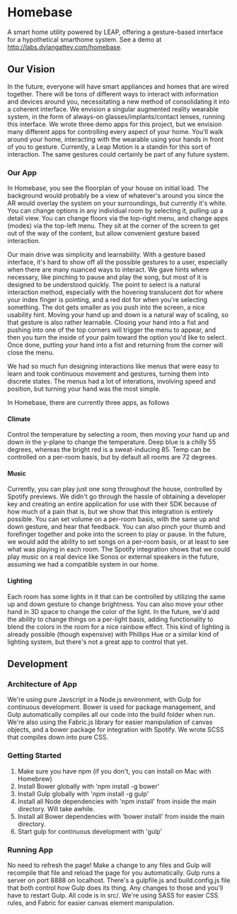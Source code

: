 # Homebase
A smart home utility powered by LEAP, offering a gesture-based interface for a hypothetical smarthome system. See a demo at http://labs.dylangattey.com/homebase.

## Our Vision
In the future, everyone will have smart appliances and homes that are wired together. There will be tons of different ways to interact with information and devices around you, necessitating a new method of consolidating it into a coherent interface. We envision a singular augmented reality wearable system, in the form of always-on glasses/implants/contact lenses, running this interface. We wrote three demo apps for this project, but we envision many different apps for controlling every aspect of your home. You'll walk around your home, interacting with the wearable using your hands in front of you to gesture. Currently, a Leap Motion is a standin for this sort of interaction. The same gestures could certainly be part of any future system. 

### Our App
In Homebase, you see the floorplan of your house on initial load. The background would probably be a view of whatever's around you since the AR would overlay the system on your surroundings, but currently it's white. You can change options in any individual room by selecting it, pulling up a detail view. You can change floors via the top-right menu, and change apps (modes) via the top-left menu. They sit at the corner of the screen to get out of the way of the content, but allow convenient gesture based interaction.

Our main drive was simplicity and learnability. With a gesture based interface, it's hard to show off all the possible gestures to a user, especially when there are many nuanced ways to interact. We gave hints where necessary, like pinching to pause and play the song, but most of it is designed to be understood quickly. The point to select is a natural interaction method, especially with the hovering translucent dot for where your index finger is pointing, and a red dot for when you're selecting something. The dot gets smaller as you push into the screen, a nice usability hint. Moving your hand up and down is a natural way of scaling, so that gesture is also rather learnable. Closing your hand into a fist and pushing into one of the top corners will trigger the menu to appear, and then you turn the inside of your palm toward the option you'd like to select. Once done, putting your hand into a fist and returning from the corner will close the menu.

We had so much fun designing interactions like menus that were easy to learn and took continuous movement and gestures, turning them into discrete states. The menus had a lot of interations, involving speed and position, but turning your hand was the most simple. 

In Homebase, there are currently three apps, as follows

#### Climate
Control the temperature by selecting a room, then moving your hand up and down in the y-plane to change the temperature. Deep blue is a chilly 55 degrees, whereas the bright red is a sweat-inducing 85. Temp can be controlled on a per-room basis, but by default all rooms are 72 degrees.

#### Music
Currently, you can play just one song throughout the house, controlled by Spotify previews. We didn't go through the hassle of obtaining a developer key and creating an entire application for use with their SDK because of how much of a pain that is, but we show that this integration is entirely possible. You can set volume on a per-room basis, with the same up and down gesture, and hear that feedback. You can also pinch your thumb and forefinger together and poke into the screen to play or pause. In the future, we would add the ability to set songs on a per-room basis, or at least to see what was playing in each room. The Spotify integration shows that we could play music on a real device like Sonos or external speakers in the future, assuming we had a compatible system in our home.

#### Lighting
Each room has some lights in it that can be controlled by utilizing the same up and down gesture to change brightness. You can also move your other hand in 3D space to change the color of the light. In the future, we'd add the ability to change things on a per-light basis, adding functionality to blend the colors in the room for a nice rainbow effect. This kind of lighting is already possible (though expensive) with Phillips Hue or a similar kind of lighting system, but there's not a great app to control that yet.

## Development

### Architecture of App
We're using pure Javscript in a Node.js environment, with Gulp for continuous development. Bower is used for package management, and Gulp automatically compiles all our code into the build folder when run. We're also using the Fabric.js library for easier manipulation of canvas objects, and a bower package for integration with Spotify. We wrote SCSS that compiles down into pure CSS.

### Getting Started
1. Make sure you have npm (if you don't, you can install on Mac with Homebrew)
2. Install Bower globally with 'npm install -g bower'
3. Install Gulp globally with 'npm install -g gulp'
4. Install all Node dependencies with 'npm install' from inside the main directory. Will take awhile.
5. Install all Bower dependencies with 'bower install' from inside the main directory.
6. Start gulp for continuous development with 'gulp'

### Running App
No need to refresh the page! Make a change to any files and Gulp will recompile that file and reload the page for you automatically. Gulp runs a server on port 8888 on localhost. There's a gulpfile.js and build.config.js file that both control how Gulp does its thing. Any changes to those and you'll have to restart Gulp. All code is in src/. We're using SASS for easier CSS rules, and Fabric for easier canvas element manipulation.
